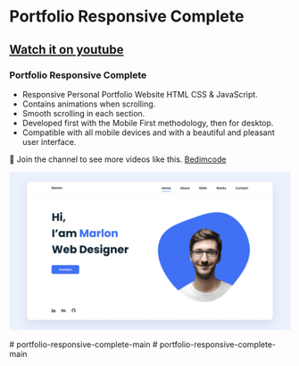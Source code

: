 # Portfolio Responsive Complete
## [Watch it on youtube](https://youtu.be/AKNvTxWOdKw)
### Portfolio Responsive Complete

- Responsive Personal Portfolio Website HTML CSS & JavaScript.
- Contains animations when scrolling.
- Smooth scrolling in each section.
- Developed first with the Mobile First methodology, then for desktop.
- Compatible with all mobile devices and with a beautiful and pleasant user interface.

💙 Join the channel to see more videos like this. [Bedimcode](https://www.youtube.com/@Bedimcode)

![preview img](/preview.png)

#   p o r t f o l i o - r e s p o n s i v e - c o m p l e t e - m a i n 
 
 #   p o r t f o l i o - r e s p o n s i v e - c o m p l e t e - m a i n 
 
 